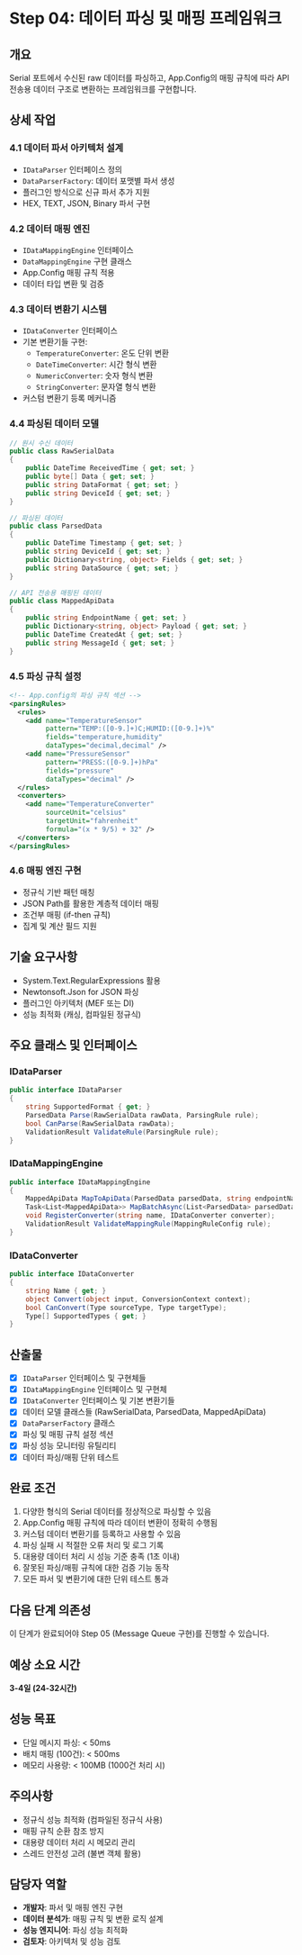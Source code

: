 # Step 04: 데이터 파싱 및 매핑 프레임워크

## 개요
Serial 포트에서 수신된 raw 데이터를 파싱하고, App.Config의 매핑 규칙에 따라 API 전송용 데이터 구조로 변환하는 프레임워크를 구현합니다.

## 상세 작업

### 4.1 데이터 파서 아키텍처 설계
- `IDataParser` 인터페이스 정의
- `DataParserFactory`: 데이터 포맷별 파서 생성
- 플러그인 방식으로 신규 파서 추가 지원
- HEX, TEXT, JSON, Binary 파서 구현

### 4.2 데이터 매핑 엔진
- `IDataMappingEngine` 인터페이스
- `DataMappingEngine` 구현 클래스
- App.Config 매핑 규칙 적용
- 데이터 타입 변환 및 검증

### 4.3 데이터 변환기 시스템
- `IDataConverter` 인터페이스
- 기본 변환기들 구현:
  - `TemperatureConverter`: 온도 단위 변환
  - `DateTimeConverter`: 시간 형식 변환
  - `NumericConverter`: 숫자 형식 변환
  - `StringConverter`: 문자열 형식 변환
- 커스텀 변환기 등록 메커니즘

### 4.4 파싱된 데이터 모델
```csharp
// 원시 수신 데이터
public class RawSerialData
{
    public DateTime ReceivedTime { get; set; }
    public byte[] Data { get; set; }
    public string DataFormat { get; set; }
    public string DeviceId { get; set; }
}

// 파싱된 데이터
public class ParsedData
{
    public DateTime Timestamp { get; set; }
    public string DeviceId { get; set; }
    public Dictionary<string, object> Fields { get; set; }
    public string DataSource { get; set; }
}

// API 전송용 매핑된 데이터
public class MappedApiData
{
    public string EndpointName { get; set; }
    public Dictionary<string, object> Payload { get; set; }
    public DateTime CreatedAt { get; set; }
    public string MessageId { get; set; }
}
```

### 4.5 파싱 규칙 설정
```xml
<!-- App.config의 파싱 규칙 섹션 -->
<parsingRules>
  <rules>
    <add name="TemperatureSensor"
         pattern="TEMP:([0-9.]+)C;HUMID:([0-9.]+)%"
         fields="temperature,humidity"
         dataTypes="decimal,decimal" />
    <add name="PressureSensor"
         pattern="PRESS:([0-9.]+)hPa"
         fields="pressure"
         dataTypes="decimal" />
  </rules>
  <converters>
    <add name="TemperatureConverter"
         sourceUnit="celsius"
         targetUnit="fahrenheit"
         formula="(x * 9/5) + 32" />
  </converters>
</parsingRules>
```

### 4.6 매핑 엔진 구현
- 정규식 기반 패턴 매칭
- JSON Path를 활용한 계층적 데이터 매핑
- 조건부 매핑 (if-then 규칙)
- 집계 및 계산 필드 지원

## 기술 요구사항
- System.Text.RegularExpressions 활용
- Newtonsoft.Json for JSON 파싱
- 플러그인 아키텍처 (MEF 또는 DI)
- 성능 최적화 (캐싱, 컴파일된 정규식)

## 주요 클래스 및 인터페이스

### IDataParser
```csharp
public interface IDataParser
{
    string SupportedFormat { get; }
    ParsedData Parse(RawSerialData rawData, ParsingRule rule);
    bool CanParse(RawSerialData rawData);
    ValidationResult ValidateRule(ParsingRule rule);
}
```

### IDataMappingEngine
```csharp
public interface IDataMappingEngine
{
    MappedApiData MapToApiData(ParsedData parsedData, string endpointName);
    Task<List<MappedApiData>> MapBatchAsync(List<ParsedData> parsedDataList);
    void RegisterConverter(string name, IDataConverter converter);
    ValidationResult ValidateMappingRule(MappingRuleConfig rule);
}
```

### IDataConverter
```csharp
public interface IDataConverter
{
    string Name { get; }
    object Convert(object input, ConversionContext context);
    bool CanConvert(Type sourceType, Type targetType);
    Type[] SupportedTypes { get; }
}
```

## 산출물
- [x] `IDataParser` 인터페이스 및 구현체들
- [x] `IDataMappingEngine` 인터페이스 및 구현체
- [x] `IDataConverter` 인터페이스 및 기본 변환기들
- [x] 데이터 모델 클래스들 (RawSerialData, ParsedData, MappedApiData)
- [x] `DataParserFactory` 클래스
- [x] 파싱 및 매핑 규칙 설정 섹션
- [x] 파싱 성능 모니터링 유틸리티
- [x] 데이터 파싱/매핑 단위 테스트

## 완료 조건
1. 다양한 형식의 Serial 데이터를 정상적으로 파싱할 수 있음
2. App.Config 매핑 규칙에 따라 데이터 변환이 정확히 수행됨
3. 커스텀 데이터 변환기를 등록하고 사용할 수 있음
4. 파싱 실패 시 적절한 오류 처리 및 로그 기록
5. 대용량 데이터 처리 시 성능 기준 충족 (1초 이내)
6. 잘못된 파싱/매핑 규칙에 대한 검증 기능 동작
7. 모든 파서 및 변환기에 대한 단위 테스트 통과

## 다음 단계 의존성
이 단계가 완료되어야 Step 05 (Message Queue 구현)를 진행할 수 있습니다.

## 예상 소요 시간
**3-4일 (24-32시간)**

## 성능 목표
- 단일 메시지 파싱: < 50ms
- 배치 매핑 (100건): < 500ms
- 메모리 사용량: < 100MB (1000건 처리 시)

## 주의사항
- 정규식 성능 최적화 (컴파일된 정규식 사용)
- 매핑 규칙 순환 참조 방지
- 대용량 데이터 처리 시 메모리 관리
- 스레드 안전성 고려 (불변 객체 활용)

## 담당자 역할
- **개발자**: 파서 및 매핑 엔진 구현
- **데이터 분석가**: 매핑 규칙 및 변환 로직 설계
- **성능 엔지니어**: 파싱 성능 최적화
- **검토자**: 아키텍처 및 성능 검토